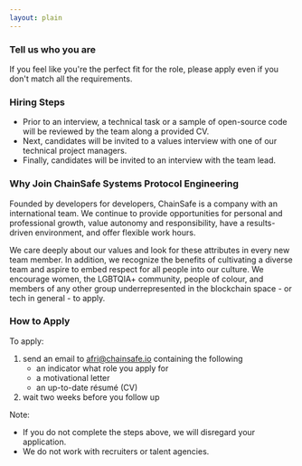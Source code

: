 ```yaml
---
layout: plain
---
```


### Tell us who you are

If you feel like you're the perfect fit for the role, please apply even if you
don't match all the requirements.

### Hiring Steps

- Prior to an interview, a technical task or a sample of open-source code
  will be reviewed by the team along a provided CV.
- Next, candidates will be invited to a values interview with one of our
  technical project managers.
- Finally, candidates will be invited to an interview with the team lead.

### Why Join ChainSafe Systems Protocol Engineering

Founded by developers for developers, ChainSafe is a company with an
international team. We continue to provide opportunities for personal and
professional growth, value autonomy and responsibility, have a results-driven
environment, and offer flexible work hours.

We care deeply about our values and look for these attributes in every new team
member. In addition, we recognize the benefits of cultivating a diverse team and
aspire to embed respect for all people into our culture. We encourage women, the
LGBTQIA+ community, people of colour, and members of any other group
underrepresented in the blockchain space - or tech in general - to apply.

### How to Apply

To apply:

1. send an email to <afri@chainsafe.io> containing the following
   - an indicator what role you apply for
   - a motivational letter
   - an up-to-date résumé (CV)
2. wait two weeks before you follow up

Note:

- If you do not complete the steps above, we will disregard your application.
- We do not work with recruiters or talent agencies.
